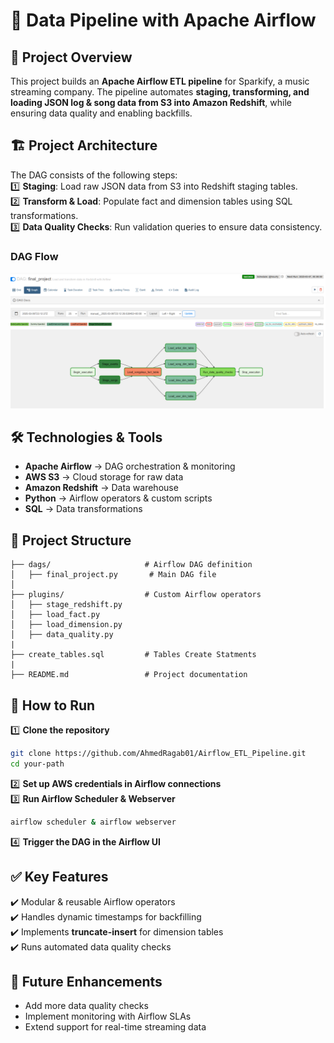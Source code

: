 # 🚀 Data Pipeline with Apache Airflow

## 📌 Project Overview  
This project builds an **Apache Airflow ETL pipeline** for Sparkify, a music streaming company. The pipeline automates **staging, transforming, and loading JSON log & song data from S3 into Amazon Redshift**, while ensuring data quality and enabling backfills.

## 🏗️ Project Architecture  
The DAG consists of the following steps:  
1️⃣ **Staging**: Load raw JSON data from S3 into Redshift staging tables.  
2️⃣ **Transform & Load**: Populate fact and dimension tables using SQL transformations.  
3️⃣ **Data Quality Checks**: Run validation queries to ensure data consistency.

### DAG Flow  
![The Final Airflow DAG](final_DAG.png "the Complete Airflow DAG")

## 🛠️ Technologies & Tools  
- **Apache Airflow** → DAG orchestration & monitoring  
- **AWS S3** → Cloud storage for raw data  
- **Amazon Redshift** → Data warehouse  
- **Python** → Airflow operators & custom scripts  
- **SQL** → Data transformations  

## 📁 Project Structure  
```
├── dags/                     # Airflow DAG definition  
│   ├── final_project.py       # Main DAG file  
│     
├── plugins/                  # Custom Airflow operators          
│   ├── stage_redshift.py  
│   ├── load_fact.py  
│   ├── load_dimension.py  
│   ├── data_quality.py  
|
├── create_tables.sql         # Tables Create Statments
|
├── README.md                 # Project documentation  
```

## 🔧 How to Run  
1️⃣ **Clone the repository**  
```bash
git clone https://github.com/AhmedRagab01/Airflow_ETL_Pipeline.git  
cd your-path 
```
2️⃣ **Set up AWS credentials in Airflow connections**  
3️⃣ **Run Airflow Scheduler & Webserver**  
```bash
airflow scheduler & airflow webserver  
```
4️⃣ **Trigger the DAG in the Airflow UI**  

## ✅ Key Features  
✔️ Modular & reusable Airflow operators  
✔️ Handles dynamic timestamps for backfilling  
✔️ Implements **truncate-insert** for dimension tables  
✔️ Runs automated data quality checks  

## 📌 Future Enhancements  
- Add more data quality checks  
- Implement monitoring with Airflow SLAs  
- Extend support for real-time streaming data  

